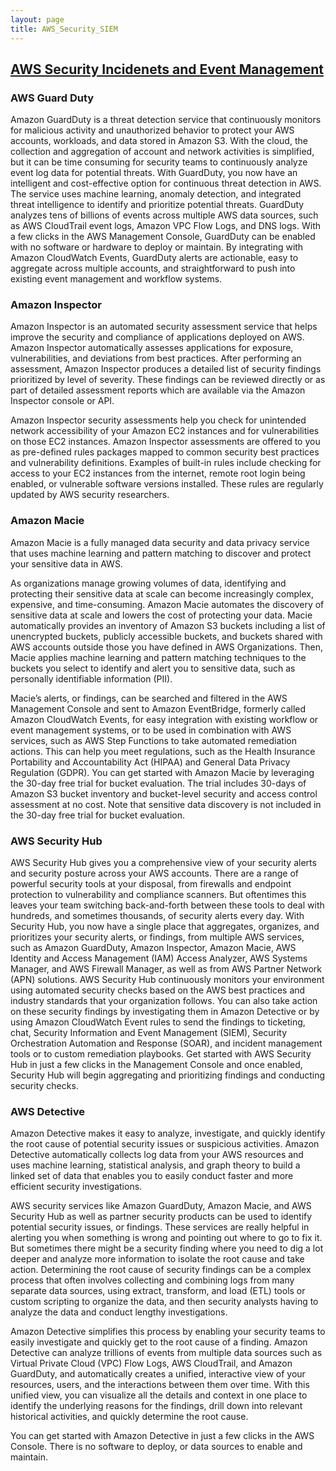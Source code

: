 ```yaml
---
layout: page
title: AWS_Security_SIEM
---
```



## [AWS Security Incidenets and Event Management](https://aruanurag.github.io/publicclouds/awssolutionarchitectassociate/2021/04/03/AWS-Architect-Associate.html)

### AWS Guard Duty
Amazon GuardDuty is a threat detection service that continuously monitors for malicious activity and unauthorized behavior to protect your AWS accounts, workloads, and data stored in Amazon S3. With the cloud, the collection and aggregation of account and network activities is simplified, but it can be time consuming for security teams to continuously analyze event log data for potential threats. With GuardDuty, you now have an intelligent and cost-effective option for continuous threat detection in AWS. The service uses machine learning, anomaly detection, and integrated threat intelligence to identify and prioritize potential threats. GuardDuty analyzes tens of billions of events across multiple AWS data sources, such as AWS CloudTrail event logs, Amazon VPC Flow Logs, and DNS logs. With a few clicks in the AWS Management Console, GuardDuty can be enabled with no software or hardware to deploy or maintain. By integrating with Amazon CloudWatch Events, GuardDuty alerts are actionable, easy to aggregate across multiple accounts, and straightforward to push into existing event management and workflow systems.

### Amazon Inspector
Amazon Inspector is an automated security assessment service that helps improve the security and compliance of applications deployed on AWS. Amazon Inspector automatically assesses applications for exposure, vulnerabilities, and deviations from best practices. After performing an assessment, Amazon Inspector produces a detailed list of security findings prioritized by level of severity. These findings can be reviewed directly or as part of detailed assessment reports which are available via the Amazon Inspector console or API.

Amazon Inspector security assessments help you check for unintended network accessibility of your Amazon EC2 instances and for vulnerabilities on those EC2 instances. Amazon Inspector assessments are offered to you as pre-defined rules packages mapped to common security best practices and vulnerability definitions. Examples of built-in rules include checking for access to your EC2 instances from the internet, remote root login being enabled, or vulnerable software versions installed. These rules are regularly updated by AWS security researchers.

### Amazon Macie
Amazon Macie is a fully managed data security and data privacy service that uses machine learning and pattern matching to discover and protect your sensitive data in AWS.

As organizations manage growing volumes of data, identifying and protecting their sensitive data at scale can become increasingly complex, expensive, and time-consuming. Amazon Macie automates the discovery of sensitive data at scale and lowers the cost of protecting your data. Macie automatically provides an inventory of Amazon S3 buckets including a list of unencrypted buckets, publicly accessible buckets, and buckets shared with AWS accounts outside those you have defined in AWS Organizations. Then, Macie applies machine learning and pattern matching techniques to the buckets you select to identify and alert you to sensitive data, such as personally identifiable information (PII). 

Macie’s alerts, or findings, can be searched and filtered in the AWS Management Console and sent to Amazon EventBridge, formerly called Amazon CloudWatch Events, for easy integration with existing workflow or event management systems, or to be used in combination with AWS services, such as AWS Step Functions to take automated remediation actions. This can help you meet regulations, such as the Health Insurance Portability and Accountability Act (HIPAA) and General Data Privacy Regulation (GDPR). You can get started with Amazon Macie by leveraging the 30-day free trial for bucket evaluation. The trial includes 30-days of Amazon S3 bucket inventory and bucket-level security and access control assessment at no cost. Note that sensitive data discovery is not included in the 30-day free trial for bucket evaluation.

### AWS Security Hub
AWS Security Hub gives you a comprehensive view of your security alerts and security posture across your AWS accounts. There are a range of powerful security tools at your disposal, from firewalls and endpoint protection to vulnerability and compliance scanners. But oftentimes this leaves your team switching back-and-forth between these tools to deal with hundreds, and sometimes thousands, of security alerts every day. With Security Hub, you now have a single place that aggregates, organizes, and prioritizes your security alerts, or findings, from multiple AWS services, such as Amazon GuardDuty, Amazon Inspector, Amazon Macie, AWS Identity and Access Management (IAM) Access Analyzer, AWS Systems Manager, and AWS Firewall Manager, as well as from AWS Partner Network (APN) solutions. AWS Security Hub continuously monitors your environment using automated security checks based on the AWS best practices and industry standards that your organization follows. You can also take action on these security findings by investigating them in Amazon Detective or by using Amazon CloudWatch Event rules to send the findings to ticketing, chat, Security Information and Event Management (SIEM), Security Orchestration Automation and Response (SOAR), and incident management tools or to custom remediation playbooks. Get started with AWS Security Hub in just a few clicks in the Management Console and once enabled, Security Hub will begin aggregating and prioritizing findings and conducting security checks.

### AWS Detective
Amazon Detective makes it easy to analyze, investigate, and quickly identify the root cause of potential security issues or suspicious activities. Amazon Detective automatically collects log data from your AWS resources and uses machine learning, statistical analysis, and graph theory to build a linked set of data that enables you to easily conduct faster and more efficient security investigations.

AWS security services like Amazon GuardDuty, Amazon Macie, and AWS Security Hub as well as partner security products can be used to identify potential security issues, or findings. These services are really helpful in alerting you when something is wrong and pointing out where to go to fix it. But sometimes there might be a security finding where you need to dig a lot deeper and analyze more information to isolate the root cause and take action. Determining the root cause of security findings can be a complex process that often involves collecting and combining logs from many separate data sources, using extract, transform, and load (ETL) tools or custom scripting to organize the data, and then security analysts having to analyze the data and conduct lengthy investigations.

Amazon Detective simplifies this process by enabling your security teams to easily investigate and quickly get to the root cause of a finding. Amazon Detective can analyze trillions of events from multiple data sources such as Virtual Private Cloud (VPC) Flow Logs, AWS CloudTrail, and Amazon GuardDuty, and automatically creates a unified, interactive view of your resources, users, and the interactions between them over time. With this unified view, you can visualize all the details and context in one place to identify the underlying reasons for the findings, drill down into relevant historical activities, and quickly determine the root cause.

You can get started with Amazon Detective in just a few clicks in the AWS Console. There is no software to deploy, or data sources to enable and maintain.
